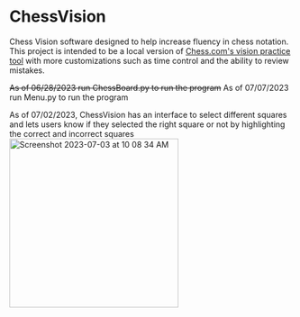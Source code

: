 # ChessVision
Chess Vision software designed to help increase fluency in chess notation. This project is intended to be a local version of [Chess.com's vision practice tool](https://www.chess.com/vision) with more customizations such as time control and the ability to review mistakes.

~~As of 06/28/2023 run ChessBoard.py to run the program~~
As of 07/07/2023 run Menu.py to run the program

As of 07/02/2023, ChessVision has an interface to select different squares and lets users know if they selected the right square or not by highlighting the correct and incorrect squares  
<img width="300" alt="Screenshot 2023-07-03 at 10 08 34 AM" src="https://github.com/Anavami-Isa/ChessVision/assets/76598287/d7e5319b-b801-47a9-ac90-854e96f32ca2">

